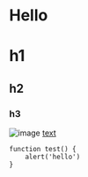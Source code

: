 Hello
=====
# h1
## h2
### h3
![image](https://help.github.com/assets/help/set-up-git-27bd5975b24e994bc994ec1cf5c82ff9.gif)
[text](http://www.baidu.com)
```
function test() {
    alert('hello')
}
```